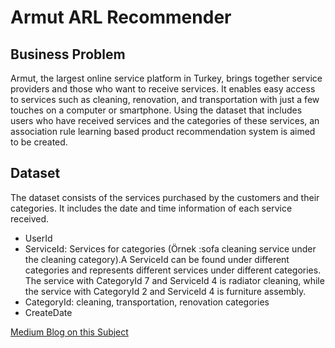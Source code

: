 # Armut ARL Recommender


## Business Problem
Armut, the largest online service platform in Turkey, brings together service providers and those who want to receive services. It enables easy access to services such as cleaning, renovation, and transportation with just a few touches on a computer or smartphone. Using the dataset that includes users who have received services and the categories of these services, an association rule learning based product recommendation system is aimed to be created.

## Dataset
The dataset consists of the services purchased by the customers and their categories. It includes the date and time information of each service received.

 - UserId
 - ServiceId: Services for categories (Örnek :sofa cleaning service under the cleaning category).A ServiceId can be found under different categories and represents different services under different categories. The service with CategoryId 7 and ServiceId 4 is radiator cleaning, while the service with CategoryId 2 and ServiceId 4 is furniture assembly.
 - CategoryId: cleaning, transportation, renovation categories
 - CreateDate
 
 [Medium Blog on this Subject](https://medium.com/@denizcansuturan/association-rule-learning-a75a7b581e3f)
